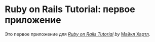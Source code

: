 # Ruby on Rails Tutorial: первое приложение

Это первое приложение для
[*Ruby on Rails Tutorial*](http://railstutorial.org/)
*by* [Майкл Хартл](http://michaelhartl.com/).
